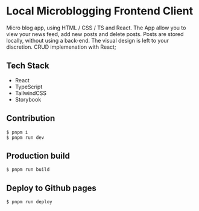 # Local Microblogging Frontend Client

Micro blog app, using HTML / CSS / TS and React. The App allow you to view your news feed, add new posts and delete posts. Posts are stored locally, without using a back-end. The visual design is left to your discretion.
CRUD implemenation with React;

## Tech Stack

- React
- TypeScript
- TailwindCSS
- Storybook

## Contribution

    $ pnpm i
    $ pnpm run dev

## Production build

    $ pnpm run build

## Deploy to Github pages

    $ pnpm run deploy
